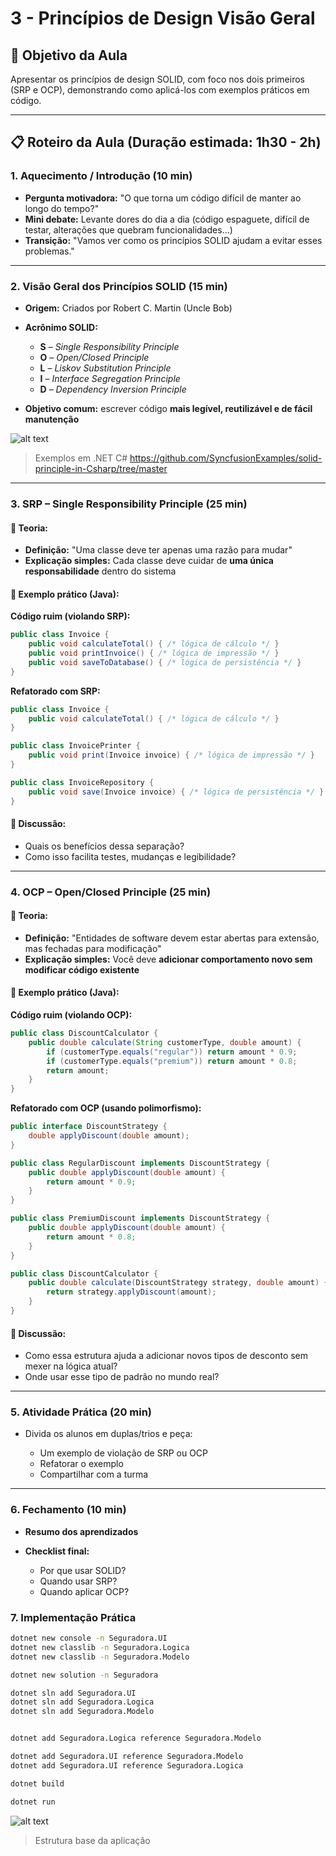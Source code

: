 # 3 - Princípios de Design Visão Geral


## 🧠 **Objetivo da Aula**

Apresentar os princípios de design SOLID, com foco nos dois primeiros (SRP e OCP), demonstrando como aplicá-los com exemplos práticos em código.

---

## 📋 **Roteiro da Aula (Duração estimada: 1h30 - 2h)**

### 1. **Aquecimento / Introdução (10 min)**

* **Pergunta motivadora:** "O que torna um código difícil de manter ao longo do tempo?"
* **Mini debate:** Levante dores do dia a dia (código espaguete, difícil de testar, alterações que quebram funcionalidades...)
* **Transição:** "Vamos ver como os princípios SOLID ajudam a evitar esses problemas."

---

### 2. **Visão Geral dos Princípios SOLID (15 min)**

* **Origem:** Criados por Robert C. Martin (Uncle Bob)
* **Acrônimo SOLID:**

  * **S** – *Single Responsibility Principle*
  * **O** – *Open/Closed Principle*
  * **L** – *Liskov Substitution Principle*
  * **I** – *Interface Segregation Principle*
  * **D** – *Dependency Inversion Principle*
* **Objetivo comum:** escrever código **mais legível, reutilizável e de fácil manutenção**


![alt text](Imagens/image-2.png)

>Exemplos em .NET C# 
>https://github.com/SyncfusionExamples/solid-principle-in-Csharp/tree/master



---

### 3. **SRP – Single Responsibility Principle (25 min)**

#### 📌 Teoria:

* **Definição:** "Uma classe deve ter apenas uma razão para mudar"
* **Explicação simples:** Cada classe deve cuidar de **uma única responsabilidade** dentro do sistema

#### 🧩 Exemplo prático (Java):

**Código ruim (violando SRP):**

```java
public class Invoice {
    public void calculateTotal() { /* lógica de cálculo */ }
    public void printInvoice() { /* lógica de impressão */ }
    public void saveToDatabase() { /* lógica de persistência */ }
}
```

**Refatorado com SRP:**

```java
public class Invoice {
    public void calculateTotal() { /* lógica de cálculo */ }
}

public class InvoicePrinter {
    public void print(Invoice invoice) { /* lógica de impressão */ }
}

public class InvoiceRepository {
    public void save(Invoice invoice) { /* lógica de persistência */ }
}
```

#### 💬 Discussão:

* Quais os benefícios dessa separação?
* Como isso facilita testes, mudanças e legibilidade?

---

### 4. **OCP – Open/Closed Principle (25 min)**

#### 📌 Teoria:

* **Definição:** "Entidades de software devem estar abertas para extensão, mas fechadas para modificação"
* **Explicação simples:** Você deve **adicionar comportamento novo sem modificar código existente**

#### 🧩 Exemplo prático (Java):

**Código ruim (violando OCP):**

```java
public class DiscountCalculator {
    public double calculate(String customerType, double amount) {
        if (customerType.equals("regular")) return amount * 0.9;
        if (customerType.equals("premium")) return amount * 0.8;
        return amount;
    }
}
```

**Refatorado com OCP (usando polimorfismo):**

```java
public interface DiscountStrategy {
    double applyDiscount(double amount);
}

public class RegularDiscount implements DiscountStrategy {
    public double applyDiscount(double amount) {
        return amount * 0.9;
    }
}

public class PremiumDiscount implements DiscountStrategy {
    public double applyDiscount(double amount) {
        return amount * 0.8;
    }
}

public class DiscountCalculator {
    public double calculate(DiscountStrategy strategy, double amount) {
        return strategy.applyDiscount(amount);
    }
}
```

#### 💬 Discussão:

* Como essa estrutura ajuda a adicionar novos tipos de desconto sem mexer na lógica atual?
* Onde usar esse tipo de padrão no mundo real?

---

### 5. **Atividade Prática (20 min)**

* Divida os alunos em duplas/trios e peça:

  * Um exemplo de violação de SRP ou OCP
  * Refatorar o exemplo
  * Compartilhar com a turma

---

### 6. **Fechamento (10 min)**

* **Resumo dos aprendizados**
* **Checklist final:**

  * Por que usar SOLID?
  * Quando usar SRP?
  * Quando aplicar OCP?



### 7. Implementação Prática

```bash
dotnet new console -n Seguradora.UI	
dotnet new classlib -n Seguradora.Logica
dotnet new classlib -n Seguradora.Modelo

dotnet new solution -n Seguradora

dotnet sln add Seguradora.UI
dotnet sln add Seguradora.Logica
dotnet sln add Seguradora.Modelo


dotnet add Seguradora.Logica reference Seguradora.Modelo

dotnet add Seguradora.UI reference Seguradora.Modelo
dotnet add Seguradora.UI reference Seguradora.Logica

dotnet build

dotnet run
```


![alt text](Imagens/image-3.png)

>Estrutura base da aplicação